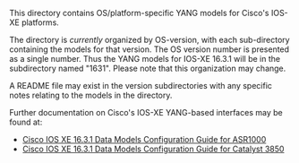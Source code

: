 This directory contains OS/platform-specific YANG models for Cisco's IOS-XE platforms.

The directory is _currently_ organized by OS-version, with each sub-directory containing the models for that version. The OS version number is presented as a single number. Thus the YANG models for IOS-XE 16.3.1 will be in the subdirectory named "1631". Please note that this organization may change.

A README file may exist in the version subdirectories with any specific notes relating to the models in the directory.

Further documentation on Cisco's IOS-XE YANG-based interfaces may be found at:

* [Cisco IOS XE 16.3.1 Data Models Configuration Guide for ASR1000](http://www.cisco.com/c/en/us/td/docs/ios-xml/ios/datamodels/configuration/xe-16/data-models-xe-16-book.html)
* [Cisco IOS XE 16.3.1 Data Models Configuration Guide for Catalyst 3850](http://www.cisco.com/c/en/us/td/docs/switches/lan/catalyst3850/software/release/16-3/configuration_guide/b_163_consolidated_3850_cg/b_163_consolidated_3850_cg_chapter_010100000.html)
